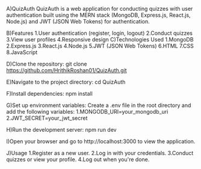 A)QuizAuth
  QuizAuth is a web application for conducting quizzes with user authentication built using
  the MERN stack (MongoDB, Express.js, React.js, Node.js) and JWT (JSON Web Tokens) 
  for authentication.

B)Features
  1.User authentication (register, login, logout)
  2.Conduct quizzes
  3.View user profiles
  4.Responsive design
C)Technologies Used
  1.MongoDB
  2.Express.js
  3.React.js
  4.Node.js
  5.JWT (JSON Web Tokens)
  6.HTML
  7.CSS
  8.JavaScript

D)Clone the repository:
    git clone https://github.com/HrithikRoshan01/QuizAuth.git

E)Navigate to the project directory:
    cd QuizAuth
    
F)Install dependencies:
    npm install

G)Set up environment variables:
  Create a .env file in the root directory and add the following variables:
        1.MONGODB_URI=your_mongodb_uri
        2.JWT_SECRET=your_jwt_secret

H)Run the development server:
    npm run dev
    
I)Open your browser and go to http://localhost:3000 to view the application.

J)Usage
  1.Register as a new user.
  2.Log in with your credentials.
  3.Conduct quizzes or view your profile.
  4.Log out when you're done.
